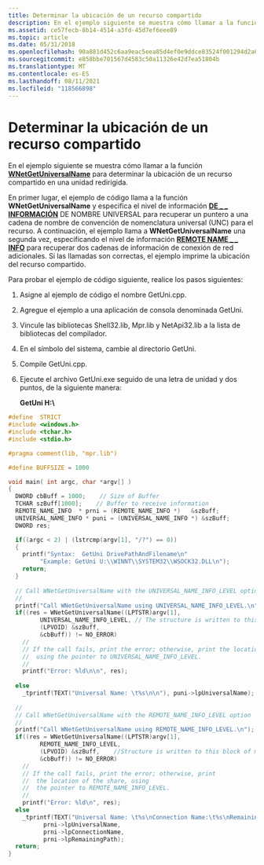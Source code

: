 ```yaml
---
title: Determinar la ubicación de un recurso compartido
description: En el ejemplo siguiente se muestra cómo llamar a la función WNetGetUniversalName para determinar la ubicación de un recurso compartido en una unidad redirigida.
ms.assetid: ce57fecb-8b14-4514-a3fd-45d7ef6eee89
ms.topic: article
ms.date: 05/31/2018
ms.openlocfilehash: 90a881d452c6aa9eac5eea85d4ef0e9ddce83524f001294d2a6d6d6307f5ff1f
ms.sourcegitcommit: e858bbe701567d4583c50a11326e42d7ea51804b
ms.translationtype: MT
ms.contentlocale: es-ES
ms.lasthandoff: 08/11/2021
ms.locfileid: "118566898"
---
```

# <a name="determining-the-location-of-a-share"></a>Determinar la ubicación de un recurso compartido

En el ejemplo siguiente se muestra cómo llamar a la función [**WNetGetUniversalName**](/windows/win32/api/winnetwk/nf-winnetwk-wnetgetuniversalnamea) para determinar la ubicación de un recurso compartido en una unidad redirigida.

En primer lugar, el ejemplo de código llama a la función **WNetGetUniversalName** y especifica el nivel de información [**DE \_ \_ INFORMACIÓN**](/windows/desktop/api/Winnetwk/ns-winnetwk-universal_name_infoa) DE NOMBRE UNIVERSAL para recuperar un puntero a una cadena de nombre de convención de nomenclatura universal (UNC) para el recurso. A continuación, el ejemplo llama a **WNetGetUniversalName** una segunda vez, especificando el nivel de información [**REMOTE NAME \_ \_ INFO**](/windows/desktop/api/Winnetwk/ns-winnetwk-remote_name_infoa) para recuperar dos cadenas de información de conexión de red adicionales. Si las llamadas son correctas, el ejemplo imprime la ubicación del recurso compartido.

Para probar el ejemplo de código siguiente, realice los pasos siguientes:

1.  Asigne al ejemplo de código el nombre GetUni.cpp.
2.  Agregue el ejemplo a una aplicación de consola denominada GetUni.
3.  Vincule las bibliotecas Shell32.lib, Mpr.lib y NetApi32.lib a la lista de bibliotecas del compilador.
4.  En el símbolo del sistema, cambie al directorio GetUni.
5.  Compile GetUni.cpp.
6.  Ejecute el archivo GetUni.exe seguido de una letra de unidad y dos puntos, de la siguiente manera:

    **GetUni H:\\**


```C++
#define  STRICT
#include <windows.h>
#include <tchar.h>
#include <stdio.h>

#pragma comment(lib, "mpr.lib")

#define BUFFSIZE = 1000

void main( int argc, char *argv[] )
{
  DWORD cbBuff = 1000;    // Size of Buffer
  TCHAR szBuff[1000];    // Buffer to receive information
  REMOTE_NAME_INFO  * prni = (REMOTE_NAME_INFO *)   &szBuff;
  UNIVERSAL_NAME_INFO * puni = (UNIVERSAL_NAME_INFO *) &szBuff;
  DWORD res;

  if((argc < 2) | (lstrcmp(argv[1], "/?") == 0))
  {
    printf("Syntax:  GetUni DrivePathAndFilename\n"
         "Example: GetUni U:\\WINNT\\SYSTEM32\\WSOCK32.DLL\n");
    return;
  }
  
  // Call WNetGetUniversalName with the UNIVERSAL_NAME_INFO_LEVEL option
  //
  printf("Call WNetGetUniversalName using UNIVERSAL_NAME_INFO_LEVEL.\n");
  if((res = WNetGetUniversalName((LPTSTR)argv[1],
         UNIVERSAL_NAME_INFO_LEVEL, // The structure is written to this block of memory. 
         (LPVOID) &szBuff, 
         &cbBuff)) != NO_ERROR) 
    //
    // If the call fails, print the error; otherwise, print the location of the share, 
    //  using the pointer to UNIVERSAL_NAME_INFO_LEVEL.
    //
    printf("Error: %ld\n\n", res); 
   
  else
    _tprintf(TEXT("Universal Name: \t%s\n\n"), puni->lpUniversalName); 
    
  //
  // Call WNetGetUniversalName with the REMOTE_NAME_INFO_LEVEL option
  //
  printf("Call WNetGetUniversalName using REMOTE_NAME_INFO_LEVEL.\n");
  if((res = WNetGetUniversalName((LPTSTR)argv[1], 
         REMOTE_NAME_INFO_LEVEL, 
         (LPVOID) &szBuff,    //Structure is written to this block of memory
         &cbBuff)) != NO_ERROR) 
    //
    // If the call fails, print the error; otherwise, print
    //  the location of the share, using 
    //  the pointer to REMOTE_NAME_INFO_LEVEL.
    //
    printf("Error: %ld\n", res); 
  else
    _tprintf(TEXT("Universal Name: \t%s\nConnection Name:\t%s\nRemaining Path: \t%s\n"),
          prni->lpUniversalName, 
          prni->lpConnectionName, 
          prni->lpRemainingPath);
  return;
}
```



 

 
